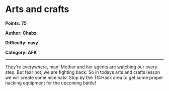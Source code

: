 # Arts and crafts

**Points: 75**

**Author: Chabz**

**Difficulty: easy**

**Category: AFK**

---
They're everywhere, man! Mother and her agents
are watching our every step. But fear not, we
are fighting back. So in todays arts and crafts
lesson we will create some nice hats! Stop by 
the TG:Hack area to get some proper hacking equipment 
for the upcoming battle!

